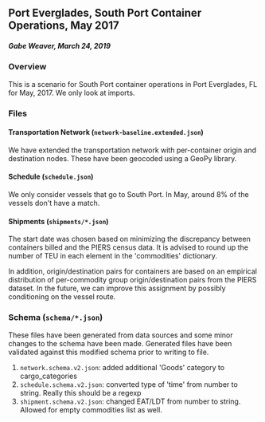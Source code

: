 ## Port Everglades, South Port Container Operations, May 2017
##### Gabe Weaver, March 24, 2019

### Overview
This is a scenario for South Port container operations in Port
Everglades, FL for May, 2017.  We only look at imports.

### Files
#### Transportation Network (`network-baseline.extended.json`)
We have extended the transportation network with per-container 
origin and destination nodes.  These have been geocoded using a 
GeoPy library.

#### Schedule (`schedule.json`)
We only consider vessels that go to South Port.
In May, around 8% of the vessels don't have a match.

#### Shipments (`shipments/*.json`)
The start date was chosen based on minimizing the discrepancy between
containers billed and the PIERS census data.  It is advised to round
up the number of TEU in each element in the 'commodities' dictionary.

In addition, origin/destination pairs for containers are based on an
empirical distribution of per-commodity group origin/destination pairs
from the PIERS dataset.  In the future, we can improve this assignment
by possibly conditioning on the vessel route.

### Schema (`schema/*.json`)
These files have been generated from data sources and some minor
changes to the schema have been made.  Generated files have been
validated against this modified schema prior to writing to file.

1.  `network.schema.v2.json`:  added additional 'Goods' category to cargo_categories
2.  `schedule.schema.v2.json`:  converted type of 'time' from number
to string.  Really this should be a regexp
3.  `shipment.schema.v2.json`: changed EAT/LDT from number to
     string. Allowed for empty commodities list as well.
